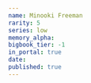 ```yaml
---
name: Minooki Freeman
rarity: 5
series: low
memory_alpha:
bigbook_tier: -1
in_portal: true
date:
published: true
---
```




